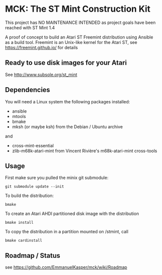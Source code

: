 MCK: The ST Mint Construction Kit
=================================

This project has NO MAINTENANCE INTENDED as project goals have been reached with ST Mint 1.4  

A proof of concept to build an Atari ST Freemint distribution using Ansible as a build tool.
Freemint is an Unix-like kernel for the Atari ST, see https://freemint.github.io/ for details

## Ready to use disk images for your Atari
See http://www.subsole.org/st_mint

## Dependencies
You will need a Linux system the following packages installed:
- ansible
- mtools
- bmake
- mksh (or maybe ksh)
from the Debian / Ubuntu archive

and
- cross-mint-essential
- zlib-m68k-atari-mint
from Vincent Rivière's m68k-atari-mint cross-tools

## Usage

First make sure you pulled the minix git submodule:

```
git submodule update --init
```

To build the distribution:

```
bmake
```

To create an Atari AHDI partitioned disk image with the distribution

```
bmake install
```

To copy the distribution in a partition mounted on /stmint, call
```
bmake cardinstall
```

## Roadmap / Status
see https://github.com/EmmanuelKasper/mck/wiki/Roadmap


